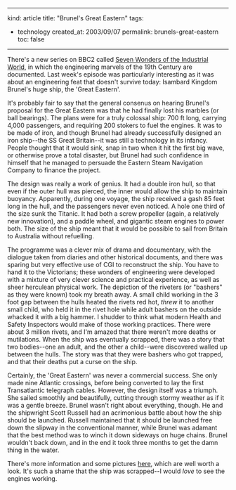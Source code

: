 -----
kind: article
title: "Brunel's Great Eastern"
tags:
- technology
created_at: 2003/09/07
permalink: brunels-great-eastern
toc: false
-----

<p>There's a new series on BBC2 called <a href="http://www.bbc.co.uk/history/society_culture/industrialisation/seven_wonders_03.shtml">Seven Wonders of the Industrial World</a>, in which the engineering marvels of the 19th Century are documented. Last week's episode was particularly interesting as it was about an engineering feat that doesn't survive today: Isambard Kingdom Brunel's huge ship, the 'Great Eastern'.</p>

<p>It's probably fair to say that the general consenus on hearing Brunel's proposal for the Great Eastern was that he had finally lost his marbles (or ball bearings). The plans were for a truly colossal ship: 700 ft long, carrying 4,000 passengers, and requiring 200 stokers to fuel the engines. It was to be made of iron, and though Brunel had already successfully designed an iron ship--the SS Great Britain--it was still a technology in its infancy. People thought that it would sink, snap in two when it hit the first big wave, or otherwise prove a total disaster, but Brunel had such confidence in himself that he managed to persuade the Eastern Steam Navigation Company to finance the project.</p>

<p>The design was really a work of genius. It had a double iron hull, so that even if the outer hull was pierced, the inner would allow the ship to maintain buoyancy. Apparently, during one voyage, the ship received a gash 85 feet long in the hull, and the passengers never even noticed. A hole one third of the size sunk the Titanic. It had both a screw propeller (again, a relatively new innovation), and a paddle wheel, and gigantic steam engines to power both. The size of the ship meant that it would be possible to sail from Britain to Australia without refuelling.</p>

<p>The programme was a clever mix of drama and documentary, with the dialogue taken from diaries and other historical documents, and there was sparing but very effective use of CGI to reconstruct the ship. You have to hand it to the Victorians; these wonders of engineering were developed with a mixture of very clever science and practical experience, as well as sheer herculean physical work. The depiction of the riveters (or "bashers" as they were known) took my breath away. A small child working in the 3 foot gap between the hulls heated the rivets red hot, <em>threw</em> it to another small child, who held it in the rivet hole while adult bashers on the outside whacked it with a big hammer. I shudder to think what modern Health and Safety Inspectors would make of those working practices. There were about 3 million rivets, and I'm amazed that there weren't more deaths or mutilations. When the ship was eventually scrapped, there was a story that two bodies--one an adult, and the other a child--were discovered walled up between the hulls. The story was that they were bashers who got trapped, and that their deaths put a curse on the ship.</p>

<p>Certainly, the 'Great Eastern' was never a commercial success. She only made nine Atlantic crossings, before being converted to lay the first Transatlantic telegraph cables. However, the design itself was a triumph. She sailed smoothly and beautifully, cutting through stormy weather as if it was a gentle breeze. Brunel wasn't right about everything, though. He and the shipwright Scott Russell had an acrimonious battle about how the ship should be launched. Russell maintained that it should be launched free down the slipway in the conventional manner, while Brunel was adamant that the best method was to winch it down sideways on huge chains. Brunel wouldn't back down, and in the end it took three months to get the damn thing in the water.</p>

<p>There's more information and some pictures <a href="http://www.bbc.co.uk/history/society_culture/industrialisation/seven_wonders_gallery.shtml">here</a>, which are well worth a look. It's such a shame that the ship was scrapped--I would <em>love</em> to see the engines working.</p>
